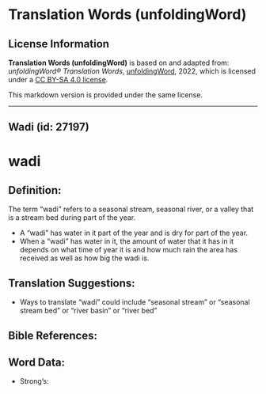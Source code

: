 # Translation Words (unfoldingWord)

## License Information

**Translation Words (unfoldingWord)** is based on and adapted from: _unfoldingWord® Translation Words_, [unfoldingWord](https://unfoldingword.org/utw), 2022, which is licensed under a [CC BY-SA 4.0 license](https://creativecommons.org/licenses/by-sa/4.0/legalcode.en).

This markdown version is provided under the same license.



--------------------------------

## Wadi (id: 27197)

wadi
====

Definition:
-----------

The term “wadi” refers to a seasonal stream, seasonal river, or a valley that is a stream bed during part of the year.

* A “wadi” has water in it part of the year and is dry for part of the year.
* When a “wadi” has water in it, the amount of water that it has in it depends on what time of year it is and how much rain the area has received as well as how big the wadi is.

Translation Suggestions:
------------------------

* Ways to translate “wadi” could include “seasonal stream” or “seasonal stream bed” or “river basin” or “river bed”

Bible References:
-----------------

Word Data:
----------

* Strong’s:


